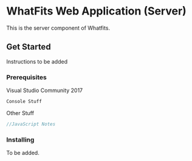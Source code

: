 # WhatFits Web Application (Server)

This is the server component of Whatfits.
## Get Started

Instructions to be added

### Prerequisites
 Visual Studio Community 2017
```sh
Console Stuff
```
Other Stuff
```javascript
//JavaScript Notes
```
### Installing
To be added.
